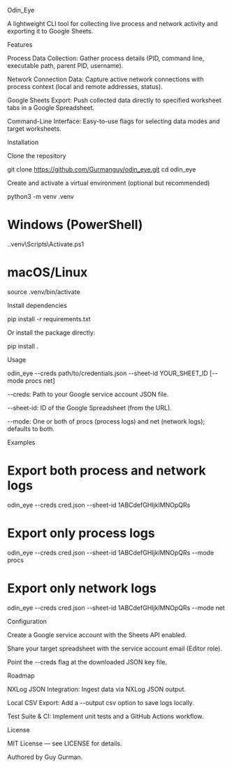 Odin_Eye

A lightweight CLI tool for collecting live process and network activity and exporting it to Google Sheets.

Features

Process Data Collection: Gather process details (PID, command line, executable path, parent PID, username).

Network Connection Data: Capture active network connections with process context (local and remote addresses, status).

Google Sheets Export: Push collected data directly to specified worksheet tabs in a Google Spreadsheet.

Command-Line Interface: Easy-to-use flags for selecting data modes and target worksheets.

Installation

Clone the repository

git clone https://github.com/Gurmanguy/odin_eye.git
cd odin_eye

Create and activate a virtual environment (optional but recommended)

python3 -m venv .venv
# Windows (PowerShell)
.\.venv\Scripts\Activate.ps1
# macOS/Linux
source .venv/bin/activate

Install dependencies

pip install -r requirements.txt

Or install the package directly:

pip install .

Usage

odin_eye --creds path/to/credentials.json --sheet-id YOUR_SHEET_ID [--mode procs net]

--creds: Path to your Google service account JSON file.

--sheet-id: ID of the Google Spreadsheet (from the URL).

--mode: One or both of procs (process logs) and net (network logs); defaults to both.

Examples

# Export both process and network logs
odin_eye --creds cred.json --sheet-id 1ABCdefGHIjklMNOpQRs

# Export only process logs
odin_eye --creds cred.json --sheet-id 1ABCdefGHIjklMNOpQRs --mode procs

# Export only network logs
odin_eye --creds cred.json --sheet-id 1ABCdefGHIjklMNOpQRs --mode net

Configuration

Create a Google service account with the Sheets API enabled.

Share your target spreadsheet with the service account email (Editor role).

Point the --creds flag at the downloaded JSON key file.

Roadmap

NXLog JSON Integration: Ingest data via NXLog JSON output.

Local CSV Export: Add a --output csv option to save logs locally.

Test Suite & CI: Implement unit tests and a GitHub Actions workflow.

License

MIT License — see LICENSE for details.

Authored by Guy Gurman.
